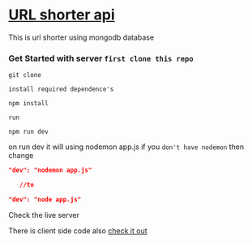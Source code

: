# [URL shorter api](https://short-f276e.web.app/)

This is url shorter using mongodb database

### Get Started with server `first clone this repo`

```git
git clone
```

`install required dependence's `

```npm
npm install
```

`run`

```npm
npm run dev
```

on run dev it will using nodemon app.js
if you `don't have nodemon` then change

```json
"dev": "nodemon app.js"

   //to

"dev": "node app.js"
```

Check the live server

There is client side code also [check it out](https://github.com/harsh-vish14/url-shortner-client)
